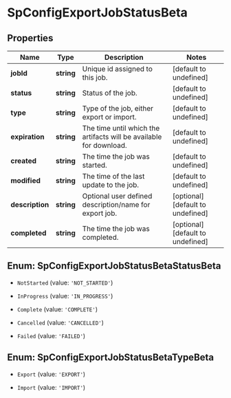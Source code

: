 # SpConfigExportJobStatusBeta

## Properties

Name | Type | Description | Notes
------------ | ------------- | ------------- | -------------
**jobId** | **string** | Unique id assigned to this job. | [default to undefined]
**status** | **string** | Status of the job. | [default to undefined]
**type** | **string** | Type of the job, either export or import. | [default to undefined]
**expiration** | **string** | The time until which the artifacts will be available for download. | [default to undefined]
**created** | **string** | The time the job was started. | [default to undefined]
**modified** | **string** | The time of the last update to the job. | [default to undefined]
**description** | **string** | Optional user defined description/name for export job. | [optional] [default to undefined]
**completed** | **string** | The time the job was completed. | [optional] [default to undefined]



## Enum: SpConfigExportJobStatusBetaStatusBeta


* `NotStarted` (value: `'NOT_STARTED'`)

* `InProgress` (value: `'IN_PROGRESS'`)

* `Complete` (value: `'COMPLETE'`)

* `Cancelled` (value: `'CANCELLED'`)

* `Failed` (value: `'FAILED'`)





## Enum: SpConfigExportJobStatusBetaTypeBeta


* `Export` (value: `'EXPORT'`)

* `Import` (value: `'IMPORT'`)



